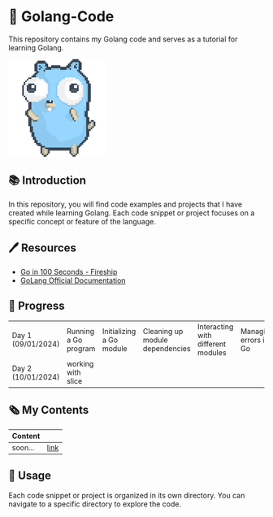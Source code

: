 # 📂 Golang-Code
 This repository contains my Golang code and serves as a tutorial for learning Golang.

 ![go-lang-cover-image](./images/dancing-gopher.gif)

## 📚 Introduction
 In this repository, you will find code examples and projects that I have created while learning Golang. Each code snippet or project focuses on a specific concept or feature of the language.

## 🖊️ Resources
- [Go in 100 Seconds - Fireship](https://youtu.be/446E-r0rXHI)
- [GoLang Official Documentation](https://go.dev/doc/tutorial/getting-started)

## 📅 Progress
<table>
  <tr>
    <td>Day 1 (09/01/2024)</td>
    <td colspan="6">Running a Go program</td>
   <td>Initializing a Go module</td>
    <td>Cleaning up module dependencies</td>
    <td>Interacting with different modules</td>
    <td>Managing errors in Go</td>
    <td>Using the log package in Go</td>
  </tr>
  <tr>
    <td>Day 2 (10/01/2024)</td>
    <td>working with slice</td>
    
  </tr>
</table>

## 🗞️ My Contents


|           Content       |  |
| ------------------ | ------------------- |
| soon... | [link]() |


## 🔧 Usage
Each code snippet or project is organized in its own directory. You can navigate to a specific directory to explore the code.

